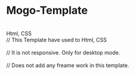 # Mogo-Template <br/>
<br/>
 Html, CSS <br/>
// This Template have used to Html, CSS <br/>
<br/>
// It is not responsive. Only for desktop mode. <br/>
<br/>
// Does not add any freame work in this template.
